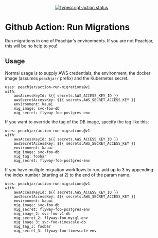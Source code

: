 <p align="center">
  <a href="https://github.com/peachjar/action-run-migrations/actions"><img alt="typescript-action status" src="https://github.com/peachjar/action-run-migrations/workflows/build-test/badge.svg"></a>
</p>

# Github Action: Run Migrations

Run migrations in one of Peachjar's environments.  If you are not Peachjar, this will be no help to you!

## Usage

Normal usage is to supply AWS credentials, the environment, the docker image (assumes `peachjar/` prefix) and the Kubernetes secret.

```
uses: peachjar/action-run-migrations@v1
with:
    awsAccessKeyId: ${{ secrets.AWS_ACCESS_KEY_ID }}
    awsSecretAccessKey: ${{ secrets.AWS_SECRET_ACCESS_KEY }}
    environment: kauai
    mig_image: svc-foo-db
    mig_secret: flyway-foo-postgres-env
```

If you want to override the tag of the DB image, specify the tag like this:

```
uses: peachjar/action-run-migrations@v1
with:
    awsAccessKeyId: ${{ secrets.AWS_ACCESS_KEY_ID }}
    awsSecretAccessKey: ${{ secrets.AWS_SECRET_ACCESS_KEY }}
    environment: kauai
    mig_image: svc-foo-db
    mig_tag: foobar
    mig_secret: flyway-foo-postgres-env
```

If you have multiple migration workflows to run, add up to 3 by appending the index number (starting at 2) to the end of the param name.

```
uses: peachjar/action-run-migrations@v1
with:
    awsAccessKeyId: ${{ secrets.AWS_ACCESS_KEY_ID }}
    awsSecretAccessKey: ${{ secrets.AWS_SECRET_ACCESS_KEY }}
    environment: kauai
    mig_image: svc-foo-db
    mig_secret: flyway-foo-postgres-env
    mig_image_2: svc-foo-v1-db
    mig_secret_2: flyway-foo-mysql-env
    mig_image_3: svc-foo-timescale-db
    mig_tag_3: foobar
    mig_secret_3: flyway-foo-timescale-env
```
